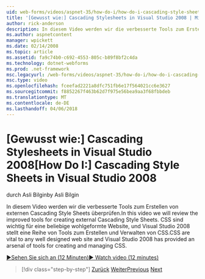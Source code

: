 ```yaml
---
uid: web-forms/videos/aspnet-35/how-do-i/how-do-i-cascading-style-sheets-in-visual-studio-2008
title: '[Gewusst wie:] Cascading Stylesheets in Visual Studio 2008 | Microsoft Docs'
author: rick-anderson
description: In diesem Video werden wir die verbesserte Tools zum Erstellen von externen Cascading Style Sheets überprüfen. CSS sind entscheidend für eine beliebige wohlgeformte Website und Visual Studio-2...
ms.author: aspnetcontent
manager: wpickett
ms.date: 02/14/2008
ms.topic: article
ms.assetid: fa9c74b0-c692-4553-805c-b89f8bf2c4da
ms.technology: dotnet-webforms
ms.prod: .net-framework
msc.legacyurl: /web-forms/videos/aspnet-35/how-do-i/how-do-i-cascading-style-sheets-in-visual-studio-2008
msc.type: video
ms.openlocfilehash: fceefad2221a8dfc751fb6e17f564021cc6e3627
ms.sourcegitcommit: f8852267f463b62d7f975e56bea9aa3f68fbbdeb
ms.translationtype: MT
ms.contentlocale: de-DE
ms.lasthandoff: 04/06/2018
---
```

<a name="how-do-i-cascading-style-sheets-in-visual-studio-2008"></a><span data-ttu-id="6acd9-104">[Gewusst wie:] Cascading Stylesheets in Visual Studio 2008</span><span class="sxs-lookup"><span data-stu-id="6acd9-104">[How Do I:] Cascading Style Sheets in Visual Studio 2008</span></span>
====================
<span data-ttu-id="6acd9-105">durch Asli Bilgin</span><span class="sxs-lookup"><span data-stu-id="6acd9-105">by Asli Bilgin</span></span>

<span data-ttu-id="6acd9-106">In diesem Video werden wir die verbesserte Tools zum Erstellen von externen Cascading Style Sheets überprüfen.</span><span class="sxs-lookup"><span data-stu-id="6acd9-106">In this video we will review the improved tools for creating external Cascading Style Sheets.</span></span> <span data-ttu-id="6acd9-107">CSS sind wichtig für eine beliebige wohlgeformte Website, und Visual Studio 2008 stellt eine Reihe von Tools zum Erstellen und Verwalten von CSS.</span><span class="sxs-lookup"><span data-stu-id="6acd9-107">CSS are vital to any well designed web site and Visual Studio 2008 has provided an arsenal of tools for creating and managing CSS.</span></span>

[<span data-ttu-id="6acd9-108">&#9654;Sehen Sie sich an (12 Minuten)</span><span class="sxs-lookup"><span data-stu-id="6acd9-108">&#9654; Watch video (12 minutes)</span></span>](https://channel9.msdn.com/Blogs/ASP-NET-Site-Videos/how-do-i-cascading-style-sheets-in-visual-studio-2008)

> [!div class="step-by-step"]
> <span data-ttu-id="6acd9-109">[Zurück](how-do-i-create-nested-master-page-in-visual-studio-2008.md)
> [Weiter](how-do-i-working-with-visual-studio-2008-net-framework.md)</span><span class="sxs-lookup"><span data-stu-id="6acd9-109">[Previous](how-do-i-create-nested-master-page-in-visual-studio-2008.md)
[Next](how-do-i-working-with-visual-studio-2008-net-framework.md)</span></span>

